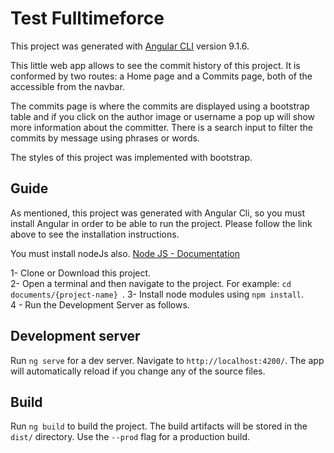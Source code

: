 # Test Fulltimeforce

This project was generated with [Angular CLI](https://github.com/angular/angular-cli) version 9.1.6.

This little web app allows to see the commit history of this project.
It is conformed by two routes: a Home page and a Commits page, both of the accessible from the navbar.

The commits page is where the commits are displayed using a bootstrap table and if you click on the author image or username a pop up will show more information about the committer. 
There is a search input to filter the commits by message using phrases or words.

The styles of this project was implemented with bootstrap.

## Guide
As mentioned, this project was generated with Angular Cli, so you must install Angular in order to be able to run the project. Please follow the link above to see the installation instructions.

You must install nodeJs also. [Node JS - Documentation](https://nodejs.org/en/) 


1- Clone or Download this project.  
2- Open a terminal and then navigate to the project. For example: ```cd documents/{project-name} ```. 
3- Install node modules using ``` npm install ```.  
4 - Run the Development Server as follows.  
## Development server

Run `ng serve` for a dev server. Navigate to `http://localhost:4200/`. The app will automatically reload if you change any of the source files.


## Build

Run `ng build` to build the project. The build artifacts will be stored in the `dist/` directory. Use the `--prod` flag for a production build.


